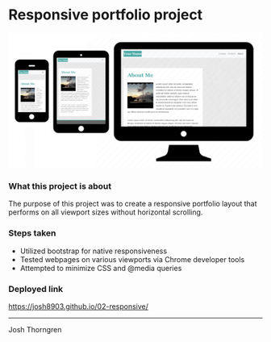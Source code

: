 # Responsive portfolio project
![Responsive portfolio](./Assets/Images/responsive.png)

### What this project is about
The purpose of this project was to create a responsive portfolio layout that performs on all viewport sizes without horizontal scrolling.

### Steps taken
* Utilized bootstrap for native responsiveness
* Tested webpages on various viewports via Chrome developer tools
* Attempted to minimize CSS and @media queries

### Deployed link
https://josh8903.github.io/02-responsive/

- - - 

Josh Thorngren
